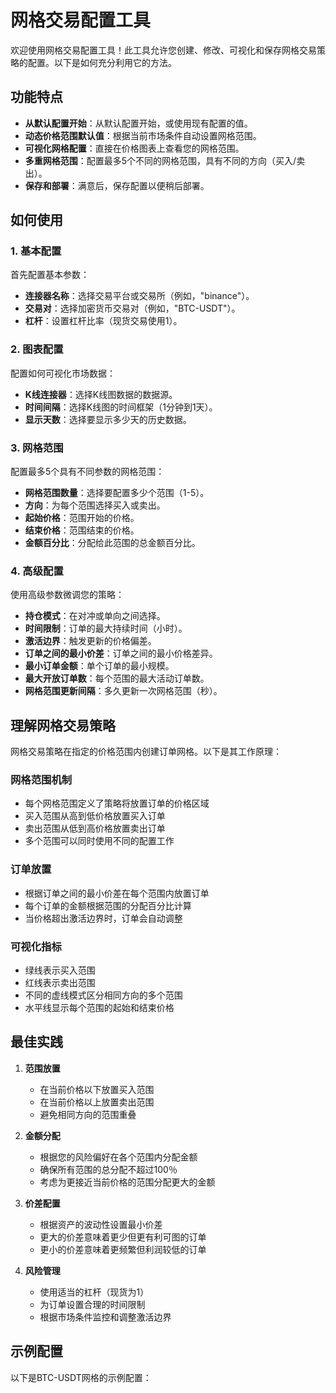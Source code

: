 # 网格交易配置工具

欢迎使用网格交易配置工具！此工具允许您创建、修改、可视化和保存网格交易策略的配置。以下是如何充分利用它的方法。

## 功能特点

- **从默认配置开始**：从默认配置开始，或使用现有配置的值。
- **动态价格范围默认值**：根据当前市场条件自动设置网格范围。
- **可视化网格配置**：直接在价格图表上查看您的网格范围。
- **多重网格范围**：配置最多5个不同的网格范围，具有不同的方向（买入/卖出）。
- **保存和部署**：满意后，保存配置以便稍后部署。

## 如何使用

### 1. 基本配置

首先配置基本参数：
- **连接器名称**：选择交易平台或交易所（例如，"binance"）。
- **交易对**：选择加密货币交易对（例如，"BTC-USDT"）。
- **杠杆**：设置杠杆比率（现货交易使用1）。

### 2. 图表配置

配置如何可视化市场数据：
- **K线连接器**：选择K线图数据的数据源。
- **时间间隔**：选择K线图的时间框架（1分钟到1天）。
- **显示天数**：选择要显示多少天的历史数据。

### 3. 网格范围

配置最多5个具有不同参数的网格范围：
- **网格范围数量**：选择要配置多少个范围（1-5）。
- **方向**：为每个范围选择买入或卖出。
- **起始价格**：范围开始的价格。
- **结束价格**：范围结束的价格。
- **金额百分比**：分配给此范围的总金额百分比。

### 4. 高级配置

使用高级参数微调您的策略：
- **持仓模式**：在对冲或单向之间选择。
- **时间限制**：订单的最大持续时间（小时）。
- **激活边界**：触发更新的价格偏差。
- **订单之间的最小价差**：订单之间的最小价格差异。
- **最小订单金额**：单个订单的最小规模。
- **最大开放订单数**：每个范围的最大活动订单数。
- **网格范围更新间隔**：多久更新一次网格范围（秒）。

## 理解网格交易策略

网格交易策略在指定的价格范围内创建订单网格。以下是其工作原理：

### 网格范围机制
- 每个网格范围定义了策略将放置订单的价格区域
- 买入范围从高到低价格放置买入订单
- 卖出范围从低到高价格放置卖出订单
- 多个范围可以同时使用不同的配置工作

### 订单放置
- 根据订单之间的最小价差在每个范围内放置订单
- 每个订单的金额根据范围的分配百分比计算
- 当价格超出激活边界时，订单会自动调整

### 可视化指标
- 绿线表示买入范围
- 红线表示卖出范围
- 不同的虚线模式区分相同方向的多个范围
- 水平线显示每个范围的起始和结束价格

## 最佳实践

1. **范围放置**
   - 在当前价格以下放置买入范围
   - 在当前价格以上放置卖出范围
   - 避免相同方向的范围重叠

2. **金额分配**
   - 根据您的风险偏好在各个范围内分配金额
   - 确保所有范围的总分配不超过100％
   - 考虑为更接近当前价格的范围分配更大的金额

3. **价差配置**
   - 根据资产的波动性设置最小价差
   - 更大的价差意味着更少但更有利可图的订单
   - 更小的价差意味着更频繁但利润较低的订单

4. **风险管理**
   - 使用适当的杠杆（现货为1）
   - 为订单设置合理的时间限制
   - 根据市场条件监控和调整激活边界

## 示例配置

以下是BTC-USDT网格的示例配置： 